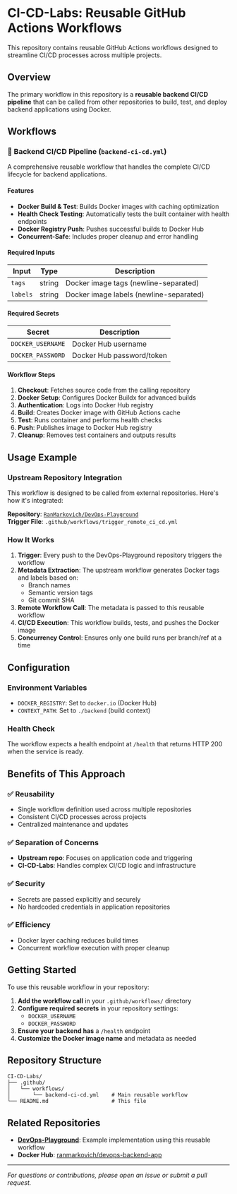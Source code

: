 # CI-CD-Labs: Reusable GitHub Actions Workflows

This repository contains reusable GitHub Actions workflows designed to streamline CI/CD processes across multiple projects.

## Overview

The primary workflow in this repository is a **reusable backend CI/CD pipeline** that can be called from other repositories to build, test, and deploy backend applications using Docker.

## Workflows

### 🔄 Backend CI/CD Pipeline (`backend-ci-cd.yml`)

A comprehensive reusable workflow that handles the complete CI/CD lifecycle for backend applications.

#### Features

- **Docker Build & Test**: Builds Docker images with caching optimization
- **Health Check Testing**: Automatically tests the built container with health endpoints
- **Docker Registry Push**: Pushes successful builds to Docker Hub
- **Concurrent-Safe**: Includes proper cleanup and error handling

#### Required Inputs

| Input | Type | Description |
|-------|------|-------------|
| `tags` | string | Docker image tags (newline-separated) |
| `labels` | string | Docker image labels (newline-separated) |

#### Required Secrets

| Secret | Description |
|--------|-------------|
| `DOCKER_USERNAME` | Docker Hub username |
| `DOCKER_PASSWORD` | Docker Hub password/token |

#### Workflow Steps

1. **Checkout**: Fetches source code from the calling repository
2. **Docker Setup**: Configures Docker Buildx for advanced builds
3. **Authentication**: Logs into Docker Hub registry
4. **Build**: Creates Docker image with GitHub Actions cache
5. **Test**: Runs container and performs health checks
6. **Push**: Publishes image to Docker Hub registry
7. **Cleanup**: Removes test containers and outputs results

## Usage Example

### Upstream Repository Integration

This workflow is designed to be called from external repositories. Here's how it's integrated:

**Repository**: [`RanMarkovich/DevOps-Playground`](https://github.com/RanMarkovich/DevOps-Playground)  
**Trigger File**: `.github/workflows/trigger_remote_ci_cd.yml`



### How It Works

1. **Trigger**: Every push to the DevOps-Playground repository triggers the workflow
2. **Metadata Extraction**: The upstream workflow generates Docker tags and labels based on:
   - Branch names
   - Semantic version tags
   - Git commit SHA
3. **Remote Workflow Call**: The metadata is passed to this reusable workflow
4. **CI/CD Execution**: This workflow builds, tests, and pushes the Docker image
5. **Concurrency Control**: Ensures only one build runs per branch/ref at a time

## Configuration

### Environment Variables

- `DOCKER_REGISTRY`: Set to `docker.io` (Docker Hub)
- `CONTEXT_PATH`: Set to `./backend` (build context)

### Health Check

The workflow expects a health endpoint at `/health` that returns HTTP 200 when the service is ready.

## Benefits of This Approach

### ✅ **Reusability**
- Single workflow definition used across multiple repositories
- Consistent CI/CD processes across projects
- Centralized maintenance and updates

### ✅ **Separation of Concerns**
- **Upstream repo**: Focuses on application code and triggering
- **CI-CD-Labs**: Handles complex CI/CD logic and infrastructure

### ✅ **Security**
- Secrets are passed explicitly and securely
- No hardcoded credentials in application repositories

### ✅ **Efficiency**
- Docker layer caching reduces build times
- Concurrent workflow execution with proper cleanup

## Getting Started

To use this reusable workflow in your repository:

1. **Add the workflow call** in your `.github/workflows/` directory
2. **Configure required secrets** in your repository settings:
   - `DOCKER_USERNAME`
   - `DOCKER_PASSWORD`
3. **Ensure your backend has** a `/health` endpoint
4. **Customize the Docker image name** and metadata as needed

## Repository Structure

```
CI-CD-Labs/
├── .github/
│   └── workflows/
│       └── backend-ci-cd.yml    # Main reusable workflow
└── README.md                    # This file
```

## Related Repositories

- **[DevOps-Playground](https://github.com/RanMarkovich/DevOps-Playground)**: Example implementation using this reusable workflow
- **Docker Hub**: [ranmarkovich/devops-backend-app](https://hub.docker.com/r/ranmarkovich/devops-backend-app)

---

*For questions or contributions, please open an issue or submit a pull request.* 